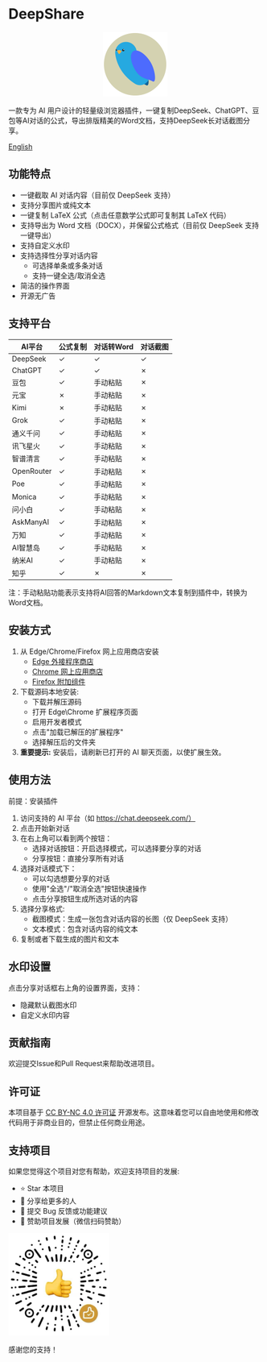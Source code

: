 # DeepShare

<p align="center">
  <img src="icons/deepshare-icon.svg" alt="deepshare-icon" width="128"/>
</p>

一款专为 AI 用户设计的轻量级浏览器插件，一键复制DeepSeek、ChatGPT、豆包等AI对话的公式，导出排版精美的Word文档，支持DeepSeek长对话截图分享。

[English](README.md)

## 功能特点

- 一键截取 AI 对话内容（目前仅 DeepSeek 支持）
- 支持分享图片或纯文本
- 一键复制 LaTeX 公式（点击任意数学公式即可复制其 LaTeX 代码）
- 支持导出为 Word 文档（DOCX），并保留公式格式（目前仅 DeepSeek 支持一键导出）
- 支持自定义水印
- 支持选择性分享对话内容
  - 可选择单条或多条对话
  - 支持一键全选/取消全选
- 简洁的操作界面
- 开源无广告

## 支持平台

| AI平台 | 公式复制 | 对话转Word | 对话截图 |
|--------|---------|-----------|---------|
| DeepSeek | ✓ | ✓ | ✓ |
| ChatGPT | ✓ | ✓ | ✗ |
| 豆包 | ✓ | 手动粘贴 | ✗ |
| 元宝 | ✗ | 手动粘贴 | ✗ |
| Kimi | ✗ | 手动粘贴 | ✗ |
| Grok | ✓ | 手动粘贴 | ✗ |
| 通义千问 | ✓ | 手动粘贴 | ✗ |
| 讯飞星火 | ✓ | 手动粘贴 | ✗ |
| 智谱清言 | ✓ | 手动粘贴 | ✗ |
| OpenRouter | ✓ | 手动粘贴 | ✗ |
| Poe | ✓ | 手动粘贴 | ✗ |
| Monica | ✓ | 手动粘贴 | ✗ |
| 问小白 | ✓ | 手动粘贴 | ✗ |
| AskManyAI | ✓ | 手动粘贴 | ✗ |
| 万知 | ✓ | 手动粘贴 | ✗ |
| AI智慧岛 | ✓ | 手动粘贴 | ✗ |
| 纳米AI | ✓ | 手动粘贴 | ✗ |
| 知乎 | ✓ | ✗ | ✗ |

注：手动粘贴功能表示支持将AI回答的Markdown文本复制到插件中，转换为Word文档。

## 安装方式

1. 从 Edge/Chrome/Firefox 网上应用商店安装
   - [Edge 外接程序商店](https://microsoftedge.microsoft.com/addons/detail/deepshare/pdccjnppfegekpnhfljbngammgfbcofm)
   - [Chrome 网上应用商店](https://chromewebstore.google.com/detail/omnaecaamcabmnbjnpjpecoaalfgidop)
   - [Firefox 附加组件](https://addons.mozilla.org/firefox/addon/deepshare/)
2. 下载源码本地安装:
   - 下载并解压源码
   - 打开 Edge\Chrome 扩展程序页面
   - 启用开发者模式
   - 点击"加载已解压的扩展程序"
   - 选择解压后的文件夹
3. **重要提示:** 安装后，请刷新已打开的 AI 聊天页面，以使扩展生效。

## 使用方法

前提：安装插件

1. 访问支持的 AI 平台（如 https://chat.deepseek.com/）
2. 点击开始新对话
3. 在右上角可以看到两个按钮：
   - 选择对话按钮：开启选择模式，可以选择要分享的对话
   - 分享按钮：直接分享所有对话
4. 选择对话模式下：
   - 可以勾选想要分享的对话
   - 使用"全选"/"取消全选"按钮快速操作
   - 点击分享按钮生成所选对话的内容
5. 选择分享格式:
   - 截图模式：生成一张包含对话内容的长图（仅 DeepSeek 支持）
   - 文本模式：包含对话内容的纯文本
6. 复制或者下载生成的图片和文本

## 水印设置

点击分享对话框右上角的设置界面，支持：

- 隐藏默认截图水印
- 自定义水印内容

## 贡献指南

欢迎提交Issue和Pull Request来帮助改进项目。

## 许可证

本项目基于 [CC BY-NC 4.0 许可证](LICENSE) 开源发布。这意味着您可以自由地使用和修改代码用于非商业目的，但禁止任何商业用途。

## 支持项目

如果您觉得这个项目对您有帮助，欢迎支持项目的发展:

- ⭐ Star 本项目
- 📢 分享给更多的人
- 🐛 提交 Bug 反馈或功能建议
- 🧧 赞助项目发展（微信扫码赞助）

<img src="icons/sponsor-code.png" alt="donate" width="200"/>

感谢您的支持！